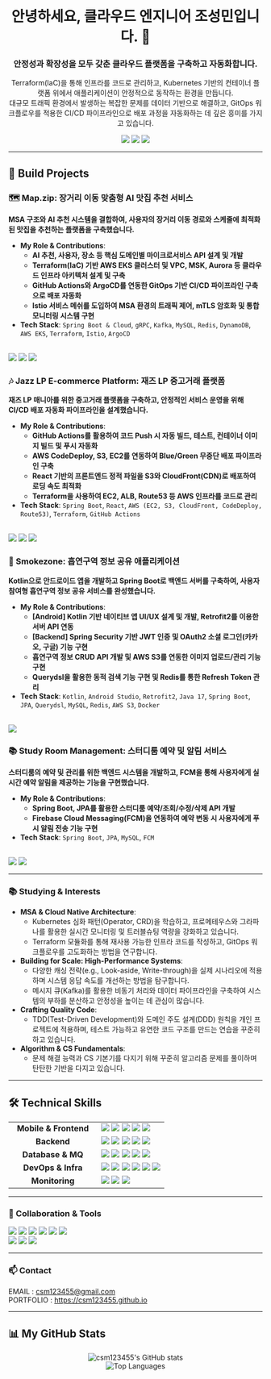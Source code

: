 <div align="center">
  
# 안녕하세요, 클라우드 엔지니어 조성민입니다. 👋
### 안정성과 확장성을 모두 갖춘 클라우드 플랫폼을 구축하고 자동화합니다.

<p>
  Terraform(IaC)을 통해 인프라를 코드로 관리하고, Kubernetes 기반의 컨테이너 플랫폼 위에서 애플리케이션이 안정적으로 동작하는 환경을 만듭니다.
  <br>
  대규모 트래픽 환경에서 발생하는 복잡한 문제를 데이터 기반으로 해결하고, GitOps 워크플로우를 적용한 CI/CD 파이프라인으로 배포 과정을 자동화하는 데 깊은 흥미를 가지고 있습니다.
</p>

<p>
  <a href="https://csm123455.github.io" target="_blank"><img src="https://img.shields.io/badge/Portfolio-25D366?style=for-the-badge&logo=wechat&logoColor=white"></a>
  <a href="https://memo0051.tistory.com/" target="_blank"><img src="https://img.shields.io/badge/Blog-F74C02?style=for-the-badge&logo=tistory&logoColor=white"></a>
  <a href="https://www.notion.so/1c290cdc092e80519852ec8ad4252243" target="_blank"><img src="https://img.shields.io/badge/Notion-000000?style=for-the-badge&logo=notion&logoColor=white"></a>
</p>
</div>

---

## 🚀 Build Projects

### 🗺️ Map.zip: 장거리 이동 맞춤형 AI 맛집 추천 서비스
**MSA 구조와 AI 추천 시스템을 결합하여, 사용자의 장거리 이동 경로와 스케줄에 최적화된 맛집을 추천하는 플랫폼을 구축했습니다.**
- **My Role & Contributions**:
  - **AI 추천, 사용자, 장소 등 핵심 도메인별 마이크로서비스 API 설계 및 개발**
  - **Terraform(IaC) 기반 AWS EKS 클러스터 및 VPC, MSK, Aurora 등 클라우드 인프라 아키텍처 설계 및 구축**
  - **GitHub Actions와 ArgoCD를 연동한 GitOps 기반 CI/CD 파이프라인 구축으로 배포 자동화**
  - **Istio 서비스 메쉬를 도입하여 MSA 환경의 트래픽 제어, mTLS 암호화 및 통합 모니터링 시스템 구현**
- **Tech Stack**: `Spring Boot & Cloud`, `gRPC`, `Kafka`, `MySQL`, `Redis`, `DynamoDB`, `AWS EKS`, `Terraform`, `Istio`, `ArgoCD`
<br/>
<a href="https://www.notion.so/likelion/1f444860a4f480339472e6f8743816aa?p=25344860a4f480e994e7ea34ff53a849&pm=s"><img src="https://img.shields.io/badge/Project_Details-Notion-000000?style=for-the-badge&logo=notion&logoColor=white"></a>
<a href="https://github.com/CLD3rd-Team4/App"><img src="https://img.shields.io/badge/Application_Code-GitHub-181717?style=for-the-badge&logo=github&logoColor=white"></a>
<a href="https://github.com/CLD3rd-Team4/Infra"><img src="https://img.shields.io/badge/Infrastructure_Code-GitHub-181717?style=for-the-badge&logo=github&logoColor=white"></a>

<br/>

### 🎶 Jazz LP E-commerce Platform: 재즈 LP 중고거래 플랫폼
**재즈 LP 매니아를 위한 중고거래 플랫폼을 구축하고, 안정적인 서비스 운영을 위해 CI/CD 배포 자동화 파이프라인을 설계했습니다.**
- **My Role & Contributions**:
  - **GitHub Actions를 활용하여 코드 Push 시 자동 빌드, 테스트, 컨테이너 이미지 빌드 및 푸시 자동화**
  - **AWS CodeDeploy, S3, EC2를 연동하여 Blue/Green 무중단 배포 파이프라인 구축**
  - **React 기반의 프론트엔드 정적 파일을 S3와 CloudFront(CDN)로 배포하여 로딩 속도 최적화**
  - **Terraform을 사용하여 EC2, ALB, Route53 등 AWS 인프라를 코드로 관리**
- **Tech Stack**: `Spring Boot`, `React`, `AWS (EC2, S3, CloudFront, CodeDeploy, Route53)`, `Terraform`, `GitHub Actions`
<br/>
<a href="https://www.notion.so/likelion/1f444860a4f480339472e6f8743816aa?p=22a44860a4f4803bb60cf51c5424d90f&pm=c"><img src="https://img.shields.io/badge/Project_Details-Notion-000000?style=for-the-badge&logo=notion&logoColor=white"></a>
<a href="https://github.com/CLD-3rd/team1-infra/tree/dev"><img src="https://img.shields.io/badge/Infrastructure_Code-GitHub-181717?style=for-the-badge&logo=github&logoColor=white"></a>
<a href="https://github.com/CLD-3rd/team1-manifest/tree/dev"><img src="https://img.shields.io/badge/Manifest_Code-GitHub-181717?style=for-the-badge&logo=github&logoColor=white"></a>

<br/>

### 🚬 Smokezone: 흡연구역 정보 공유 애플리케이션
**Kotlin으로 안드로이드 앱을 개발하고 Spring Boot로 백엔드 서버를 구축하여, 사용자 참여형 흡연구역 정보 공유 서비스를 완성했습니다.**
- **My Role & Contributions**:
  - **[Android] Kotlin 기반 네이티브 앱 UI/UX 설계 및 개발, Retrofit2를 이용한 서버 API 연동**
  - **[Backend] Spring Security 기반 JWT 인증 및 OAuth2 소셜 로그인(카카오, 구글) 기능 구현**
  - **흡연구역 정보 CRUD API 개발 및 AWS S3를 연동한 이미지 업로드/관리 기능 구현**
  - **Querydsl을 활용한 동적 검색 기능 구현 및 Redis를 통한 Refresh Token 관리**
- **Tech Stack**: `Kotlin`, `Android Studio`, `Retrofit2`, `Java 17`, `Spring Boot`, `JPA`, `Querydsl`, `MySQL`, `Redis`, `AWS S3`, `Docker`
<br/>
<a href="https://github.com/csm123455/Smokezone"><img src="https://img.shields.io/badge/Source_Code-GitHub-181717?style=for-the-badge&logo=github&logoColor=white"></a>

<br/>

### 📚 Study Room Management: 스터디룸 예약 및 알림 서비스
**스터디룸의 예약 및 관리를 위한 백엔드 시스템을 개발하고, FCM을 통해 사용자에게 실시간 예약 알림을 제공하는 기능을 구현했습니다.**
- **My Role & Contributions**:
  - **Spring Boot, JPA를 활용한 스터디룸 예약/조회/수정/삭제 API 개발**
  - **Firebase Cloud Messaging(FCM)을 연동하여 예약 변동 시 사용자에게 푸시 알림 전송 기능 구현**
- **Tech Stack**: `Spring Boot`, `JPA`, `MySQL`, `FCM`
<br/>
<a href="https://www.notion.so/likelion/1f444860a4f480339472e6f8743816aa?p=1f544860a4f48080a2fde7549105b848&pm=c&pvs=25#1f644860a4f4808882aacc41365565be"><img src="https://img.shields.io/badge/Project_Details-Notion-000000?style=for-the-badge&logo=notion&logoColor=white"></a>
<a href="https://github.com/CLD-3rd/infra-team4"><img src="https://img.shields.io/badge/Source_Code-GitHub-181717?style=for-the-badge&logo=github&logoColor=white"></a>

---

### 📚 Studying & Interests
- **MSA & Cloud Native Architecture**:
  - Kubernetes 심화 패턴(Operator, CRD)을 학습하고, 프로메테우스와 그라파나를 활용한 실시간 모니터링 및 트러블슈팅 역량을 강화하고 있습니다.
  - Terraform 모듈화를 통해 재사용 가능한 인프라 코드를 작성하고, GitOps 워크플로우를 고도화하는 방법을 연구합니다.
- **Building for Scale: High-Performance Systems**:
  - 다양한 캐싱 전략(e.g., Look-aside, Write-through)을 실제 시나리오에 적용하며 시스템 응답 속도를 개선하는 방법을 탐구합니다.
  - 메시지 큐(Kafka)를 활용한 비동기 처리와 데이터 파이프라인을 구축하여 시스템의 부하를 분산하고 안정성을 높이는 데 관심이 많습니다.
- **Crafting Quality Code**:
  - TDD(Test-Driven Development)와 도메인 주도 설계(DDD) 원칙을 개인 프로젝트에 적용하며, 테스트 가능하고 유연한 코드 구조를 만드는 연습을 꾸준히 하고 있습니다.
- **Algorithm & CS Fundamentals**:
  - 문제 해결 능력과 CS 기본기를 다지기 위해 꾸준히 알고리즘 문제를 풀이하며 탄탄한 기반을 다지고 있습니다.

---

## 🛠️ Technical Skills
<table>
  <tr>
    <td align="center" width="160">
      <strong>Mobile & Frontend</strong>
    </td>
    <td>
      <img src="https://img.shields.io/badge/Kotlin-7F52FF?style=for-the-badge&logo=kotlin&logoColor=white"/>
      <img src="https://img.shields.io/badge/Android Studio-3DDC84?style=for-the-badge&logo=android-studio&logoColor=white"/>
      <img src="https://img.shields.io/badge/React-61DAFB?style=for-the-badge&logo=react&logoColor=black"/>
      <img src="https://img.shields.io/badge/Next.js-000000?style=for-the-badge&logo=next.js&logoColor=white"/>
      <img src="https://img.shields.io/badge/TypeScript-3178C6?style=for-the-badge&logo=typescript&logoColor=white"/>
    </td>
  </tr>
  <tr>
    <td align="center">
      <strong>Backend</strong>
    </td>
    <td>
      <img src="https://img.shields.io/badge/Java-007396?style=for-the-badge&logo=java&logoColor=white"/>
      <img src="https://img.shields.io/badge/Spring Boot-6DB33F?style=for-the-badge&logo=spring-boot&logoColor=white"/>
      <img src="https://img.shields.io/badge/Spring Cloud-6DB33F?style=for-the-badge&logo=spring&logoColor=white"/>
      <img src="https://img.shields.io/badge/gRPC-000000?style=for-the-badge&logo=grpc&logoColor=white"/>
      <img src="https://img.shields.io/badge/JPA-A46A42?style=for-the-badge&logo=hibernate&logoColor=white"/>
    </td>
  </tr>
  <tr>
    <td align="center">
      <strong>Database & MQ</strong>
    </td>
    <td>
      <img src="https://img.shields.io/badge/MySQL-4479A1?style=for-the-badge&logo=mysql&logoColor=white"/>
      <img src="https://img.shields.io/badge/Amazon Aurora-007396?style=for-the-badge&logo=amazon-aurora&logoColor=white"/>
      <img src="https://img.shields.io/badge/Amazon DynamoDB-4053D6?style=for-the-badge&logo=amazon-dynamodb&logoColor=white"/>
      <img src="https://img.shields.io/badge/Redis-DC382D?style=for-the-badge&logo=redis&logoColor=white"/>
      <img src="https://img.shields.io/badge/Apache Kafka-231F20?style=for-the-badge&logo=apache-kafka&logoColor=white"/>
    </td>
  </tr>
    <tr>
    <td align="center">
      <strong>DevOps & Infra</strong>
    </td>
    <td>
      <img src="https://img.shields.io/badge/Amazon AWS-232F3E?style=for-the-badge&logo=amazon-aws&logoColor=white"/>
      <img src="https://img.shields.io/badge/Kubernetes-326CE5?style=for-the-badge&logo=kubernetes&logoColor=white"/>
      <img src="https://img.shields.io/badge/Docker-2496ED?style=for-the-badge&logo=docker&logoColor=white"/>
      <img src="https://img.shields.io/badge/Terraform-7B42BC?style=for-the-badge&logo=terraform&logoColor=white"/>
      <img src="https://img.shields.io/badge/GitHub Actions-2088FF?style=for-the-badge&logo=github-actions&logoColor=white"/>
      <img src="https://img.shields.io/badge/ArgoCD-EF7B4D?style=for-the-badge&logo=argo&logoColor=white"/>
    </td>
  </tr>
  <tr>
    <td align="center">
      <strong>Monitoring</strong>
    </td>
    <td>
      <img src="https://img.shields.io/badge/Istio-466BB0?style=for-the-badge&logo=istio&logoColor=white"/>
      <img src="https://img.shields.io/badge/Prometheus-E6522C?style=for-the-badge&logo=prometheus&logoColor=white"/>
      <img src="https://img.shields.io/badge/Grafana-F46800?style=for-the-badge&logo=grafana&logoColor=white"/>
    </td>
  </tr>
</table>

---
 
### 🤝 Collaboration & Tools
<p>
  <img src="https://img.shields.io/badge/Git-F05032?style=for-the-badge&logo=git&logoColor=white"/>
  <img src="https://img.shields.io/badge/GitHub-181717?style=for-the-badge&logo=github&logoColor=white"/>
  <img src="https://img.shields.io/badge/Jira-0052CC?style=for-the-badge&logo=jira&logoColor=white"/>
  <img src="https://img.shields.io/badge/Slack-4A154B?style=for-the-badge&logo=slack&logoColor=white"/>
  <img src="https://img.shields.io/badge/Notion-000000?style=for-the-badge&logo=notion&logoColor=white"/>
  <img src="https://img.shields.io/badge/Figma-F24E1E?style=for-the-badge&logo=figma&logoColor=white"/>
  <br/>
  <img src="https://img.shields.io/badge/Android Studio-3DDC84?style=for-the-badge&logo=android-studio&logoColor=white"/>
  <img src="https://img.shields.io/badge/VS Code-007ACC?style=for-the-badge&logo=visual-studio-code&logoColor=white"/>
  <img src="https://img.shields.io/badge/Postman-FF6C37?style=for-the-badge&logo=postman&logoColor=white"/>
</p>

---
 
### 📫 Contact
EMAIL : csm123455@gmail.com
<br/>
PORTFOLIO : https://csm123455.github.io

---

## 📊 My GitHub Stats

<div align="center">
  <img src="https://github-readme-stats.vercel.app/api?username=csm123455&show_icons=true&theme=tokyonight&include_all_commits=true&count_private=true" alt="csm123455's GitHub stats" />
  <br/>
  <img src="https://github-readme-stats.vercel.app/api/top-langs/?username=csm123455&layout=compact&langs_count=10&theme=tokyonight" alt="Top Languages" />
</div>
